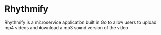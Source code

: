 # Rhythmify
Rhythmify is a microservice application built in Go to allow users to upload mp4 videos and download a mp3 sound version of the video
